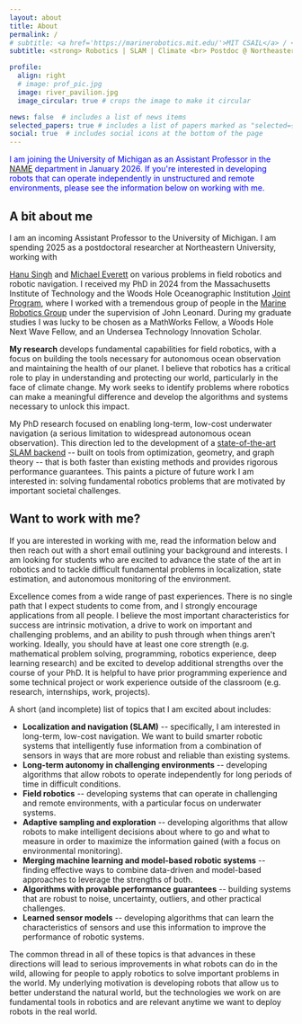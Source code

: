 ```yaml
---
layout: about
title: About
permalink: /
# subtitle: <a href='https://marinerobotics.mit.edu/'>MIT CSAIL</a> / <a href='https://www.whoi.edu/'>WHOI</a>
subtitle: <strong> Robotics | SLAM | Climate <br> Postdoc @ Northeastern <br> Incoming Faculty @ University of Michigan </strong>

profile:
  align: right
  # image: prof_pic.jpg
  image: river_pavilion.jpg
  image_circular: true # crops the image to make it circular

news: false  # includes a list of news items
selected_papers: true # includes a list of papers marked as "selected={true}"
social: true  # includes social icons at the bottom of the page
---
```


<p style="color:blue;">I am joining the University of Michigan as an Assistant
Professor in the <a href="https://name.engin.umich.edu/">NAME</a> department in
January 2026. If you're interested in developing robots that can operate
independently in unstructured and remote environments, please see the
information below on working with me.</p>

## A bit about me

I am an incoming Assistant Professor to the University of Michigan.  I am
spending 2025 as a postdoctoral researcher at Northeastern University, working
with
<!-- Hanu Singh and Michael Everett -->
<a href="https://www.ece.neu.edu/people/singh-hanumant">Hanu Singh</a> and
<a href="https://www.ece.neu.edu/people/everett-michael">Michael Everett</a>
on various problems in field robotics and robotic navigation.
I received my PhD in 2024 from the Massachusetts Institute of Technology
and the Woods Hole Oceanographic Institution <a href="https://mit.whoi.edu/">
Joint Program</a>, where I worked with a tremendous group of people in the
<a href="http://marinerobotics.mit.edu">Marine Robotics Group</a> under the
supervision of John Leonard. During my graduate studies I was lucky to be chosen
as a MathWorks Fellow, a Woods Hole Next Wave Fellow, and an Undersea Technology
Innovation Scholar.

**My research** develops fundamental capabilities for field
robotics, with a focus on building the tools necessary for autonomous ocean
observation and maintaining the health of our planet. I believe that robotics
has a critical role to play in understanding and protecting our world, particularly
in the face of climate change. My work seeks to identify problems where robotics
can make a meaningful difference and develop the algorithms and systems necessary to
unlock this impact.

My PhD research focused on enabling long-term, low-cost underwater navigation (a
serious limitation to widespread autonomous ocean observation). This direction
led to the development of a
<a href="https://arxiv.org/abs/2302.11614">state-of-the-art SLAM backend</a> --
built on tools from optimization, geometry, and graph theory -- that is both
faster than existing methods and provides rigorous performance guarantees. This
paints a picture of future work I am interested in: solving fundamental robotics
problems that are motivated by important societal challenges.

## Want to work with me?

If you are interested in working with me, read the information below and then
reach out with a short email outlining your background and interests. I am
looking for students who are excited to advance the state of the art in
robotics and to tackle difficult fundamental problems in localization, state
estimation, and autonomous monitoring of the environment.

Excellence comes from a wide range of past experiences. There is no single path
that I expect students to come from, and I strongly encourage applications from
all people.  I believe the most important characteristics for success are
intrinsic motivation, a drive to work on important and challenging problems, and
an ability to push through when things aren't working.  Ideally, you should have
at least one core strength (e.g.  mathematical problem solving, programming,
robotics experience, deep learning research) and be excited to develop
additional strengths over the course of your PhD. It is helpful to have prior
programming experience and some technical project or work experience outside of
the classroom (e.g. research, internships, work, projects).

A short (and incomplete) list of topics that I am excited about includes:
- **Localization and navigation (SLAM)** -- specifically, I am interested in
  long-term, low-cost navigation. We want to build smarter robotic systems that
  intelligently fuse information from a combination of sensors in ways that are
  more robust and reliable than existing systems.
- **Long-term autonomy in challenging environments** -- developing
  algorithms that allow robots to operate independently for long periods of time
  in difficult conditions.
- **Field robotics** -- developing systems that can operate in challenging and
  remote environments, with a particular focus on underwater systems.
- **Adaptive sampling and exploration** -- developing algorithms that allow robots
  to make intelligent decisions about where to go and what to measure in order
  to maximize the information gained (with a focus on environmental monitoring).
- **Merging machine learning and model-based robotic systems** -- finding
  effective ways to combine data-driven and model-based approaches to leverage
  the strengths of both.
- **Algorithms with provable performance guarantees** -- building systems
  that are robust to noise, uncertainty, outliers, and other practical challenges.
- **Learned sensor models** -- developing algorithms that can learn the
  characteristics of sensors and use this information to improve the performance
  of robotic systems.

The common thread in all of these topics is that advances in these directions
will lead to serious improvements in what robots can do in the wild, allowing
for people to apply robotics to solve important problems in the world. My
underlying motivation is developing robots that allow us to better understand
the natural world, but the technologies we work on are fundamental tools in robotics
and are relevant anytime we want to deploy robots in the real world.
